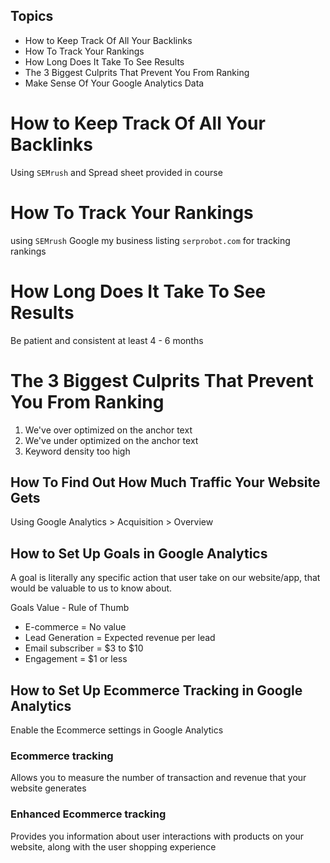 ## Topics
- How to Keep Track Of All Your Backlinks
- How To Track Your Rankings
- How Long Does It Take To See Results
- The 3 Biggest Culprits That Prevent You From Ranking
- Make Sense Of Your Google Analytics Data

# How to Keep Track Of All Your Backlinks
Using `SEMrush` and Spread sheet provided in course 

# How To Track Your Rankings
using `SEMrush`
Google my business listing
`serprobot.com` for tracking rankings

# How Long Does It Take To See Results
Be patient and consistent
at least 4 - 6 months

# The 3 Biggest Culprits That Prevent You From Ranking

1. We've over optimized on the anchor text
2. We've under optimized on the anchor text
3. Keyword density too high


## How To Find Out How Much Traffic Your Website Gets
Using Google Analytics > Acquisition > Overview

## How to Set Up Goals in Google Analytics
A goal is literally any specific action that user take on our website/app, that would be valuable to us to know about.

Goals Value - Rule of Thumb
- E-commerce = No value
- Lead Generation = Expected revenue per lead
- Email subscriber = $3 to $10
- Engagement = $1 or less

## How to Set Up Ecommerce Tracking in Google Analytics
Enable the Ecommerce settings in Google Analytics

### Ecommerce tracking
Allows you to measure the number of transaction and revenue that your website generates

### Enhanced Ecommerce tracking
Provides you information about user interactions with products on your website, along with the user shopping experience


